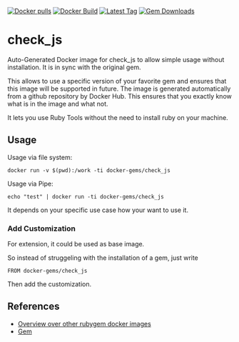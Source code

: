 [![Docker pulls](https://img.shields.io/docker/pulls/rubygem/check_js.svg)](https://hub.docker.com/r/rubygem/check_js/)
[![Docker Build](https://img.shields.io/docker/automated/rubygem/check_js.svg)](https://hub.docker.com/r/rubygem/check_js/)
[![Latest Tag](https://img.shields.io/github/tag/docker-rubygem/check_js.svg)](https://hub.docker.com/r/rubygem/check_js/)
[![Gem Downloads](https://img.shields.io/gem/dt/check_js.svg)](https://rubygems.org/gems/check_js/)
# check_js

Auto-Generated Docker image for check_js to allow simple usage without installation.
It is in sync with the original gem.

This allows to use a specific version of your favorite gem and ensures that this image will be supported in future.
The image is generated automatically from a github repository by Docker Hub.
This ensures that you exactly know what is in the image and what not.

It lets you use Ruby Tools without the need to install ruby on your machine.

## Usage

Usage via file system:

`docker run -v $(pwd):/work -ti docker-gems/check_js`

Usage via Pipe:

`echo "test" | docker run -ti docker-gems/check_js`

It depends on your specific use case how your want to use it.

### Add Customization

For extension, it could be used as base image.

So instead of struggeling with the installation of a gem, just write

`FROM docker-gems/check_js`

Then add the customization.

## References

 - [Overview over other rubygem docker images](https://github.com/thinkbot/docker-rubygem)
 - [Gem](https://rubygems.org/gems/check_js/)
